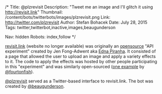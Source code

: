 /*
Title: @plzrevisit
Description: "Tweet me an image and I'll glitch it using http://revisit.link"
Thumbnail: /content/bots/twitterbots/images/plzrevisit.png
Link: http://twitter.com/plzrevisit
Author: Stefan Bohacek
Date: July 28, 2015
Tags: twitter,twitterbot,inactive,images,beaugunderson

Nav: hidden
Robots: index,follow
*/

[revisit.link](http://revisit.link/) (website no longer available) was originally an [opensource](https://github.com/revisitors/revisit.link) "API experiment" created by Jen Fong-Adwent aka [Edna Piranha](https://twitter.com/ednapiranha). It consisted of a page that allowed the user to upload an image and apply a variety effects to it. The code to apply the effects was hosted by other people participating in this "experiment" and was similarly open-sourced ([one example](https://github.com/fourtonfish/transposer1000) by [@fourtonfish](https://twitter.com/ednapiranha)).

[@plzrevisit](https://twitter.com/plzrevisit) served as a Twitter-based interface to revisit.link. The bot was created by [@beaugunderson](https://twitter.com/beaugunderson).